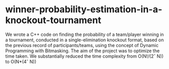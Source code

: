 # winner-probability-estimation-in-a-knockout-tournament
We wrote a C++ code on finding the probability of a team/player winning in a tournament, conducted in a single-elimination knockout format, based on the previous record of participants/teams, using the concept of Dynamic Programming with Bitmasking. The aim of the project was to optimize the time taken. We substantially reduced the time complexity from O(N!/(2ˆ N)) to O(N*(4ˆ N))
